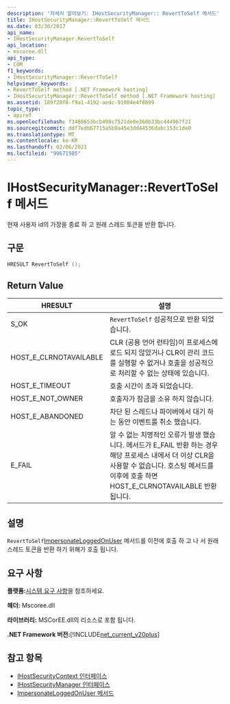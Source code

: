 ```yaml
---
description: '자세히 알아보기: IHostSecurityManager:: RevertToSelf 메서드'
title: IHostSecurityManager::RevertToSelf 메서드
ms.date: 03/30/2017
api_name:
- IHostSecurityManager.RevertToSelf
api_location:
- mscoree.dll
api_type:
- COM
f1_keywords:
- IHostSecurityManager::RevertToSelf
helpviewer_keywords:
- RevertToSelf method [.NET Framework hosting]
- IHostSecurityManager::RevertToSelf method [.NET Framework hosting]
ms.assetid: 189f28f8-f9a1-4192-aedc-91084e4f8b99
topic_type:
- apiref
ms.openlocfilehash: f3488653bcb498c7521de0e368b33bc444967f21
ms.sourcegitcommit: ddf7edb67715a5b9a45e3dd44536dabc153c1de0
ms.translationtype: MT
ms.contentlocale: ko-KR
ms.lasthandoff: 02/06/2021
ms.locfileid: "99671505"
---
```

# <a name="ihostsecuritymanagerreverttoself-method"></a>IHostSecurityManager::RevertToSelf 메서드

현재 사용자 id의 가장을 종료 하 고 원래 스레드 토큰을 반환 합니다.  
  
## <a name="syntax"></a>구문  
  
```cpp  
HRESULT RevertToSelf ();  
```  
  
## <a name="return-value"></a>Return Value  
  
|HRESULT|설명|  
|-------------|-----------------|  
|S_OK|`RevertToSelf` 성공적으로 반환 되었습니다.|  
|HOST_E_CLRNOTAVAILABLE|CLR (공용 언어 런타임)이 프로세스에 로드 되지 않았거나 CLR이 관리 코드를 실행할 수 없거나 호출을 성공적으로 처리할 수 없는 상태에 있습니다.|  
|HOST_E_TIMEOUT|호출 시간이 초과 되었습니다.|  
|HOST_E_NOT_OWNER|호출자가 잠금을 소유 하지 않습니다.|  
|HOST_E_ABANDONED|차단 된 스레드나 파이버에서 대기 하는 동안 이벤트를 취소 했습니다.|  
|E_FAIL|알 수 없는 치명적인 오류가 발생 했습니다. 메서드가 E_FAIL 반환 하는 경우 해당 프로세스 내에서 더 이상 CLR을 사용할 수 없습니다. 호스팅 메서드를 이후에 호출 하면 HOST_E_CLRNOTAVAILABLE 반환 됩니다.|  
  
## <a name="remarks"></a>설명  

 `RevertToSelf`[ImpersonateLoggedOnUser](ihostsecuritymanager-impersonateloggedonuser-method.md) 메서드를 이전에 호출 하 고 나 서 원래 스레드 토큰을 반환 하기 위해가 호출 됩니다.  
  
## <a name="requirements"></a>요구 사항  

 **플랫폼:**[시스템 요구 사항](../../get-started/system-requirements.md)을 참조하세요.  
  
 **헤더:** Mscoree.dll  
  
 **라이브러리:** MSCorEE.dll의 리소스로 포함 됩니다.  
  
 **.NET Framework 버전:**[!INCLUDE[net_current_v20plus](../../../../includes/net-current-v20plus-md.md)]  
  
## <a name="see-also"></a>참고 항목

- [IHostSecurityContext 인터페이스](ihostsecuritycontext-interface.md)
- [IHostSecurityManager 인터페이스](ihostsecuritymanager-interface.md)
- [ImpersonateLoggedOnUser 메서드](ihostsecuritymanager-impersonateloggedonuser-method.md)
